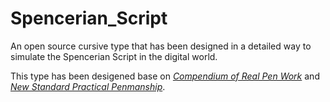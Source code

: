# Spencerian_Script
An open source cursive type that has been designed in a detailed way to simulate the Spencerian Script in the digital world.

This type has been desigened base on 
*[Compendium of Real Pen Work](https://www.iampeth.com/pdf/compendium-real-pen-work)* and *[New Standard Practical Penmanship](https://www.iampeth.com/pdf/new-standard-practical-penmanship)*.
